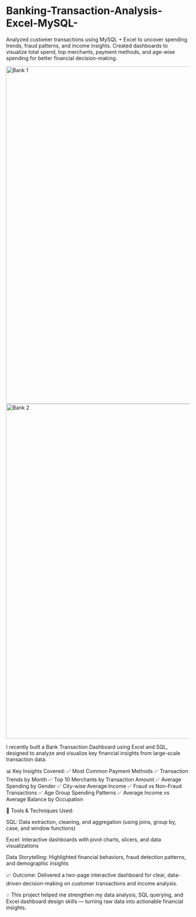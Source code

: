 # Banking-Transaction-Analysis-Excel-MySQL-
Analyzed customer transactions using MySQL + Excel to uncover spending trends, fraud patterns, and income insights. Created dashboards to visualize total spend, top merchants, payment methods, and age-wise spending for better financial decision-making.


<img width="1881" height="922" alt="Bank 1" src="https://github.com/user-attachments/assets/d6cc57c9-6c54-4291-9141-67f9d8b752b0" />
<img width="1909" height="915" alt="Bank 2" src="https://github.com/user-attachments/assets/6541e17a-3f42-47b4-ae16-49398de08d6a" />



I recently built a Bank Transaction Dashboard using Excel and SQL, designed to analyze and visualize key financial insights from large-scale transaction data.

📊 Key Insights Covered:
✅ Most Common Payment Methods
✅ Transaction Trends by Month
✅ Top 10 Merchants by Transaction Amount
✅ Average Spending by Gender
✅ City-wise Average Income
✅ Fraud vs Non-Fraud Transactions
✅ Age Group Spending Patterns
✅ Average Income vs Average Balance by Occupation

🧠 Tools & Techniques Used:

SQL: Data extraction, cleaning, and aggregation (using joins, group by, case, and window functions)

Excel: Interactive dashboards with pivot charts, slicers, and data visualizations

Data Storytelling: Highlighted financial behaviors, fraud detection patterns, and demographic insights

📈 Outcome:
Delivered a two-page interactive dashboard for clear, data-driven decision-making on customer transactions and income analysis.

💡 This project helped me strengthen my data analysis, SQL querying, and Excel dashboard design skills — turning raw data into actionable financial insights.


